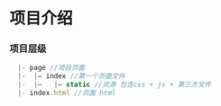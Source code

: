 # 项目介绍

### 项目层级
   ```ts
     |- page //项目页面
     |-  |— index //第一个页面文件
     |-  |—   |— static //资源 包含css + js + 第三方文件 
     |- index.html //页面 html
  ```